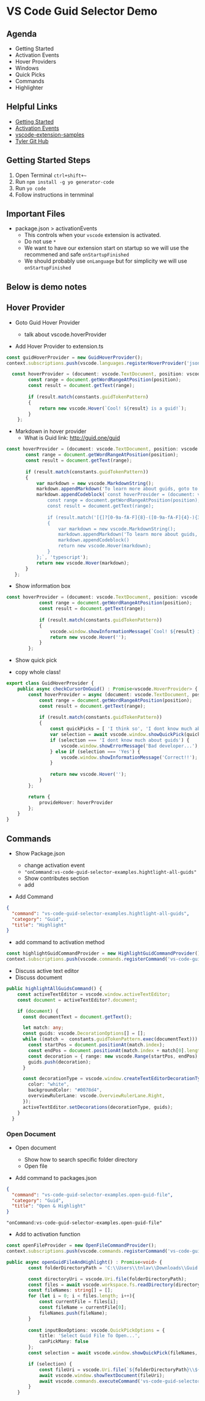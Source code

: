 # VS Code Guid Selector Demo

## Agenda

- Getting Started
- Activation Events
- Hover Providers
- Windows
- Quick Picks
- Commands
- Highlighter

## Helpful Links

- [Getting Started](https://code.visualstudio.com/api/get-started/your-first-extension)
- [Activation Events](https://code.visualstudio.com/api/references/activation-events)
- [vscode-extension-samples](https://github.com/microsoft/vscode-extension-samples)
- [Tyler Git Hub](https://github.com/tlavay/vs-code-guid-selector-demo)

## Getting Started Steps

1. Open Terminal ```ctrl+shift+~```
2. Run ```npm install -g yo generator-code```
3. Run ```yo code```
4. Follow instructions in ternminal

## Important Files

- package.json > activationEvents
  - This controls when your ```vscode``` extension is activated.
  - Do not use ```*```
  - We want to have our extension start on startup so we will use the recommened and safe ```onStartupFinished```
  - We should probably use ```onLanguage``` but for simplicity we will use ```onStartupFinished```

## Below is demo notes

## Hover Provider

- Goto Guid Hover Provider
  - talk about vscode.hoverProvider

- Add Hover Provider to extension.ts

```typescript
const guidHoverProvider = new GuidHoverProvider();
context.subscriptions.push(vscode.languages.registerHoverProvider('json', guidHoverProvider.checkCursorOnGuid()));
```
  
```typescript
  const hoverProvider = (document: vscode.TextDocument, position: vscode.Position, token: vscode.CancellationToken) => {
        const range = document.getWordRangeAtPosition(position);
        const result = document.getText(range);
  
        if (result.match(constants.guidTokenPattern)
        {
            return new vscode.Hover(`Cool! ${result} is a guid!`);
        }
    };
```

- Markdown in hover provider
  - What is Guid link: http://guid.one/guid

 ```typescript
 const hoverProvider = (document: vscode.TextDocument, position: vscode.Position, token: vscode.CancellationToken) => {
        const range = document.getWordRangeAtPosition(position);
        const result = document.getText(range);
  
        if (result.match(constants.guidTokenPattern))
        {
            var markdown = new vscode.MarkdownString();
            markdown.appendMarkdown('To learn more about guids, goto to [What is a guid](http://guid.one/guid)');
            markdown.appendCodeblock(`const hoverProvider = (document: vscode.TextDocument, position: vscode.Position, token: vscode.CancellationToken) => {
                const range = document.getWordRangeAtPosition(position);
                const result = document.getText(range);
          
                if (result.match('[{]?[0-9a-fA-F]{8}-([0-9a-fA-F]{4}-){3}[0-9a-fA-F]{12}[}]?'))
                {
                    var markdown = new vscode.MarkdownString();
                    markdown.appendMarkdown('To learn more about guids, goto to [What is a guid](http://guid.one/guid)');
                    markdown.appendCodeblock()
                    return new vscode.Hover(markdown);
                }
            };`, 'typescript');
            return new vscode.Hover(markdown);
        }
    };
```

- Show information box

```typescript
const hoverProvider = (document: vscode.TextDocument, position: vscode.Position, token: vscode.CancellationToken) => {
            const range = document.getWordRangeAtPosition(position);
            const result = document.getText(range);
    
            if (result.match(constants.guidTokenPattern))
            {
                vscode.window.showInformationMessage(`Cool! ${result} is a guid!`);
                return new vscode.Hover('');
            }
        };
```

- Show quick pick

- copy whole class!

```typescript
export class GuidHoverProvider {
    public async checkCursorOnGuid() : Promise<vscode.HoverProvider> {
        const hoverProvider = async (document: vscode.TextDocument, position: vscode.Position, token: vscode.CancellationToken) => {
            const range = document.getWordRangeAtPosition(position);
            const result = document.getText(range);
    
            if (result.match(constants.guidTokenPattern))
            {
                const quickPicks = [ 'I think so', 'I dont know much about guids', 'Yes', 'Everything is a guid', 'No' ];
                var selection = await vscode.window.showQuickPick(quickPicks);
                if (selection === 'I dont know much about guids') {
                    vscode.window.showErrorMessage('Bad developer...');
                } else if (selection === 'Yes') {
                    vscode.window.showInformationMessage('Correct!!');
                }
                
                return new vscode.Hover('');
            }
        };

        return {
            provideHover: hoverProvider
        };
    }
} 
```

## Commands

- Show Package.json
  - change activation event
  - ```"onCommand:vs-code-guid-selector-examples.hightlight-all-guids"```
  - Show contributes section
  - add

- Add Command

```json
{
  "command": "vs-code-guid-selector-examples.hightlight-all-guids",
  "category": "Guid",
  "title": "Highlight"
}
```

- add command to activation method

```typescript
const highlightGuidCommandProvider = new HighlightGuidCommandProvider();
context.subscriptions.push(vscode.commands.registerCommand('vs-code-guid-selector-examples.hightlight-all-guids', highlightGuidCommandProvider.highlightAllGuidsCommand));
```

- Discuss active text editor
- Discuss document

```typescript
public highlightAllGuidsCommand() {
    const activeTextEditor = vscode.window.activeTextEditor;
    const document = activeTextEditor?.document;

    if (document) {
      const documentText = document.getText();

      let match: any;
      const guids: vscode.DecorationOptions[] = [];
      while ((match =  constants.guidTokenPattern.exec(documentText))) {
        const startPos = document.positionAt(match.index);
        const endPos = document.positionAt(match.index + match[0].length);
        const decoration = { range: new vscode.Range(startPos, endPos) };
        guids.push(decoration);
      }

      const decorationType = vscode.window.createTextEditorDecorationType({
        color: "white",
        backgroundColor: "#0078d4",
        overviewRulerLane: vscode.OverviewRulerLane.Right,
      });
      activeTextEditor.setDecorations(decorationType, guids);
    }
  }
```

### Open Document

- Open document
  - Show how to search specific folder directory
  - Open file

- Add command to packages.json

```json
{
  "command": "vs-code-guid-selector-examples.open-guid-file",
  "category": "Guid",
  "title": "Open & Highlight"
}
```

``` "onCommand:vs-code-guid-selector-examples.open-guid-file" ```

- Add to activation function

```typescript
const openFileProvider = new OpenFileCommandProvider();
context.subscriptions.push(vscode.commands.registerCommand('vs-code-guid-selector-examples.open-guid-file', openFileProvider.openGuidFileAndHighlight));
```

```typescript
public async openGuidFileAndHighlight() : Promise<void> {
        const folderDirectoryPath = 'C:\\Users\\tnlav\\Downloads\\Guid Demo Folder';

        const directoryUri = vscode.Uri.file(folderDirectoryPath);
        const files = await vscode.workspace.fs.readDirectory(directoryUri);
        const fileNames: string[] = [];
        for (let i = 0; i < files.length; i++){
            const currentFile = files[i];
            const fileName = currentFile[0];
            fileNames.push(fileName);
        }
        
        const inputBoxOptions: vscode.QuickPickOptions = {
            title: 'Select Guid File To Open...',
            canPickMany: false
        };
        const selection = await vscode.window.showQuickPick(fileNames, inputBoxOptions);

        if (selection) {
            const fileUri = vscode.Uri.file(`${folderDirectoryPath}\\${selection}`);
            await vscode.window.showTextDocument(fileUri);
            await vscode.commands.executeCommand('vs-code-guid-selector-examples.hightlight-all-guids');
        }
    }
```